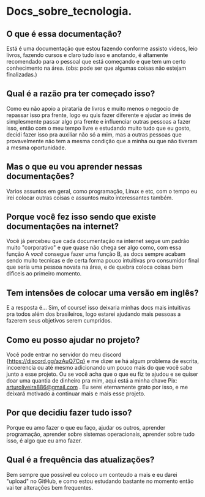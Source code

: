 # Docs_sobre_tecnologia.

## O que é essa documentação?
Está é uma documentação que estou fazendo conforme assisto videos, leio livros, fazendo cursos e claro tudo isso e anotando, é altamente recomendado para o pessoal que
está começando e que tem um certo conhecimento na área. (obs: pode ser que algumas coisas não estejam finalizadas.)

## Qual é a razão pra ter começado isso?
Como eu não apoio a pirataria de livros e muito menos o negocio de repassar isso pra frente, logo eu quis fazer diferente e ajudar ao invés de simplesmente 
passar algo pra frente e influenciar outras pessoas a fazer isso, então com o meu tempo livre e estudando muito tudo que eu gosto, decidi 
fazer isso pra auxiliar não só a mim, mas a outras pessoas que provavelmente não tem a mesma condição que a minha ou que não tiveram a mesma oportunidade.

## Mas o que eu vou aprender nessas documentações?
Varios assuntos em geral, como programação, Linux e etc, com o tempo eu irei colocar outras coisas e assuntos muito interessantes também.

## Porque você fez isso sendo que existe documentações na internet?
Você já percebeu que cada documentação na internet segue um padrão muito "corporativo" e que quase não chega ser algo como, com essa função A *você* consegue fazer uma 
função B, as docs sempre acabam sendo muito tecnicas e de certa forma pouco intuitivas pro consumidor final que seria uma pessoa novata na área,
e de quebra coloca coisas bem dificeis ao primeiro momento.

## Tem intensões de colocar uma versão em inglês?
E a resposta é... Sim, of course! isso deixaria minhas docs mais intuitivas pra todos além dos brasileiros, logo estarei ajudando mais pessoas a fazerem seus objetivos 
serem cumpridos.

## Como eu posso ajudar no projeto?
Você pode entrar no servidor do meu discord {https://discord.gg/azAuQ7Cq} e me dizer se há algum problema de escrita, incoerencia ou até mesmo adicionando um pouco mais do que você sabe junto a esse 
projeto. Ou se você acha que o que eu fiz te ajudou e se quiser doar uma quantia de dinheiro pra mim, aqui está a minha chave Pix: arturoliveira886@gmail.com .
Eu serei eternamente grato por isso, e me deixará motivado a continuar mais e mais esse projeto.

## Por que decidiu fazer tudo isso?
Porque eu amo fazer o que eu faço, ajudar os outros, aprender programação, aprender sobre sistemas operacionais, aprender sobre tudo isso, é algo que eu amo fazer.

## Qual é a frequência das atualizações?
Bem sempre que possivel eu coloco um conteudo a mais e eu darei "upload" no GitHub, e como estou estudando bastante no momento então vai ter alterações bem frequentes.
